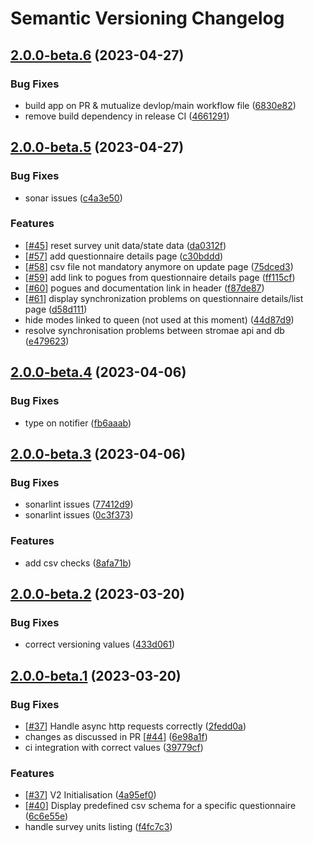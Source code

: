 # Semantic Versioning Changelog

## [2.0.0-beta.6](https://github.com/InseeFr/Public-Enemy/compare/2.0.0-beta.5...2.0.0-beta.6) (2023-04-27)


### Bug Fixes

* build app on PR & mutualize devlop/main workflow file ([6830e82](https://github.com/InseeFr/Public-Enemy/commit/6830e82563e95f8e521d5830f0cc24f0fb2d587c))
* remove build dependency in release CI ([4661291](https://github.com/InseeFr/Public-Enemy/commit/46612915f745d91befd9e5dfd504720cdc5bfcf2))

## [2.0.0-beta.5](https://github.com/InseeFr/Public-Enemy/compare/2.0.0-beta.4...2.0.0-beta.5) (2023-04-27)


### Bug Fixes

* sonar issues ([c4a3e50](https://github.com/InseeFr/Public-Enemy/commit/c4a3e50230237e046db4cf300a668a2ab8e2a04b))


### Features

* [[#45](https://github.com/InseeFr/Public-Enemy/issues/45)] reset survey unit data/state data ([da0312f](https://github.com/InseeFr/Public-Enemy/commit/da0312fb2d160820c6cf2c37ab6a889553395a26))
* [[#57](https://github.com/InseeFr/Public-Enemy/issues/57)] add questionnaire details page ([c30bddd](https://github.com/InseeFr/Public-Enemy/commit/c30bdddcbdadaf1e5a26ade91ca333bb65c994bb))
* [[#58](https://github.com/InseeFr/Public-Enemy/issues/58)] csv file not mandatory anymore on update page ([75dced3](https://github.com/InseeFr/Public-Enemy/commit/75dced330e960a0516bb92ec78355605f4816c51))
* [[#59](https://github.com/InseeFr/Public-Enemy/issues/59)] add link to pogues from questionnaire details page ([ff115cf](https://github.com/InseeFr/Public-Enemy/commit/ff115cf348360da981794294a1f92cd47dc4a113))
* [[#60](https://github.com/InseeFr/Public-Enemy/issues/60)] pogues and documentation link in header ([f87de87](https://github.com/InseeFr/Public-Enemy/commit/f87de87111fa5ba75c5b925a7fe463158ae77e93))
* [[#61](https://github.com/InseeFr/Public-Enemy/issues/61)] display synchronization problems on questionnaire details/list page ([d58d111](https://github.com/InseeFr/Public-Enemy/commit/d58d111c3ca4d9be5175ab079115b986bc581ec8))
* hide modes linked to queen (not used at this moment) ([44d87d9](https://github.com/InseeFr/Public-Enemy/commit/44d87d990e0a11b7c1902f26fd9023798a427864))
* resolve synchronisation problems between stromae api and db ([e479623](https://github.com/InseeFr/Public-Enemy/commit/e479623dfdf8e90b14db7c4e30b0182800953fa9))

## [2.0.0-beta.4](https://github.com/InseeFr/Public-Enemy/compare/2.0.0-beta.3...2.0.0-beta.4) (2023-04-06)


### Bug Fixes

* type on notifier ([fb6aaab](https://github.com/InseeFr/Public-Enemy/commit/fb6aaab4703b5fb633add60481e61cd9e32177a5))

## [2.0.0-beta.3](https://github.com/InseeFr/Public-Enemy/compare/2.0.0-beta.2...2.0.0-beta.3) (2023-04-06)


### Bug Fixes

* sonarlint issues ([77412d9](https://github.com/InseeFr/Public-Enemy/commit/77412d9e5833f4e4f7072c4273a09cb17c87a1e2))
* sonarlint issues ([0c3f373](https://github.com/InseeFr/Public-Enemy/commit/0c3f373589a4503f2a4dc88443a4fdb3117bd55c))


### Features

* add csv checks ([8afa71b](https://github.com/InseeFr/Public-Enemy/commit/8afa71b248e0364b87df5319141613d7e63be925))

## [2.0.0-beta.2](https://github.com/InseeFr/Public-Enemy/compare/2.0.0-beta.1...2.0.0-beta.2) (2023-03-20)


### Bug Fixes

* correct versioning values ([433d061](https://github.com/InseeFr/Public-Enemy/commit/433d061de6f3e59f1df149633874054c4b5f4041))

## [2.0.0-beta.1](https://github.com/InseeFr/Public-Enemy/compare/...2.0.0-beta.1) (2023-03-20)


### Bug Fixes

* [[#37](https://github.com/InseeFr/Public-Enemy/issues/37)] Handle async http requests correctly ([2fedd0a](https://github.com/InseeFr/Public-Enemy/commit/2fedd0a69ce89522f136c046315bbb5bed4eecab))
* changes as discussed in PR [[#44](https://github.com/InseeFr/Public-Enemy/issues/44)] ([6e98a1f](https://github.com/InseeFr/Public-Enemy/commit/6e98a1f3411735fdb6630c238801e7bae23d7f58))
* ci integration with correct values ([39779cf](https://github.com/InseeFr/Public-Enemy/commit/39779cfb00e74adebf809023a6187bd1bc6a4b8d))


### Features

* [[#37](https://github.com/InseeFr/Public-Enemy/issues/37)] V2 Initialisation ([4a95ef0](https://github.com/InseeFr/Public-Enemy/commit/4a95ef08a99bda02b51362a219b24c6c7ffdbb39))
* [[#40](https://github.com/InseeFr/Public-Enemy/issues/40)] Display predefined csv schema for a specific questionnaire ([6c6e55e](https://github.com/InseeFr/Public-Enemy/commit/6c6e55e9cff42bf77f703fcd897b90c7b62546e9))
* handle survey units listing ([f4fc7c3](https://github.com/InseeFr/Public-Enemy/commit/f4fc7c30c22967d7d8af0b9c6f95c9f4ab8ce862))
